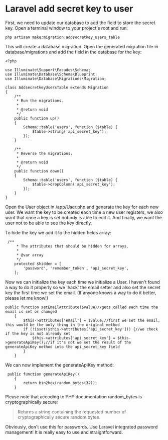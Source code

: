 # Laravel add secret key to user

First, we need to update our database to add the field to store the secret key. Open a terminal window to your project's root and run:

```
php artisan make:migration addsecretkey_users_table
```

This will create a database migration. Open the generated migration file in database/migrations and add the field in the database for the key:

```
<?php

use Illuminate\Support\Facades\Schema;
use Illuminate\Database\Schema\Blueprint;
use Illuminate\Database\Migrations\Migration;

class AddsecretkeyUsersTable extends Migration
{
    /**
     * Run the migrations.
     *
     * @return void
     */
    public function up()
    {
        Schema::table('users', function ($table) {
            $table->string('api_secret_key');
        });
    }

    /**
     * Reverse the migrations.
     *
     * @return void
     */
    public function down()
    {
        Schema::table('users', function ($table) {
            $table->dropColumn('api_secret_key');
        });
    }
}
```

Open the User object in /app/User.php and generate the key for each new user. We want the key to be created each time a new user registers, we also want that once a key is set nobody is able to edit it. And finally, we want the user not to be able to see the key directly.

To hide the key we add it to the hidden fields array:

```
 /**
     * The attributes that should be hidden for arrays.
     *
     * @var array
     */
    protected $hidden = [
        'password', 'remember_token', 'api_secret_key',
    ];
```

Now we can initialize the key each time we initialize a User. I haven't found a way to do it properly so we 'hack' the email setter and also set the secret key the first time we set the email. (If anyone knows a way to do it better, please let me know!)

```
public function setEmailAttribute($value)//gets called each time the email is set or changed
    {
        $this->attributes['email'] = $value;//first we set the email, this would be the only thing in the original method
        if (!isset($this->attributes['api_secret_key'])) {//we check if the key is not already set
            $this->attributes['api_secret_key'] = $this->generateApiKey();//if it's not we set the result of the generateApiKey method into the api_secret_key field
        }
    }
```

We can now implement the generateApiKey method:

```
 public function generateApiKey()
    {
        return bin2hex(random_bytes(32));
    }
```

Please note that accoding to PHP documentation random_bytes is cryptographically secure:

> Returns a string containing the requested number of cryptographically secure random bytes.

Obviously, don't use this for passwords. Use Laravel integrated password management! It is really easy to use and straightforward.
